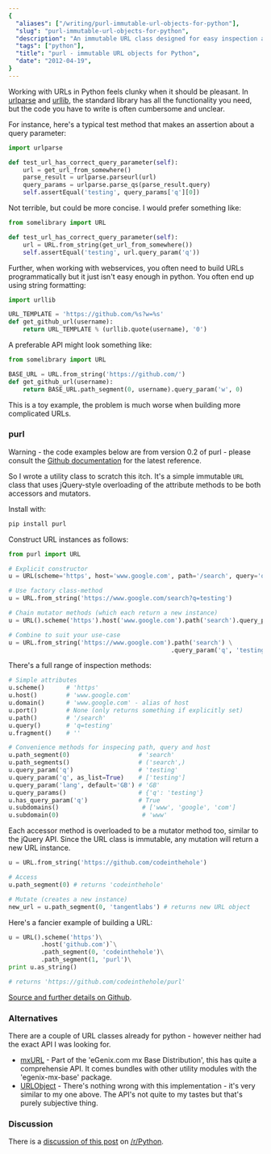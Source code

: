 ```yaml
---
{
  "aliases": ["/writing/purl-immutable-url-objects-for-python"],
  "slug": "purl-immutable-url-objects-for-python",
  "description": "An immutable URL class designed for easy inspection and manipulation",
  "tags": ["python"],
  "title": "purl - immutable URL objects for Python",
  "date": "2012-04-19",
}
---
```


Working with URLs in Python feels clunky when it should be pleasant. In
[urlparse](http://docs.python.org/library/urlparse.html) and
[urllib](http://docs.python.org/library/urllib.html), the standard library has
all the functionality you need, but the code you have to write is often
cumbersome and unclear.

For instance, here's a typical test method that makes an assertion about a query
parameter:

```python
import urlparse

def test_url_has_correct_query_parameter(self):
    url = get_url_from_somewhere()
    parse_result = urlparse.parseurl(url)
    query_params = urlparse.parse_qs(parse_result.query)
    self.assertEqual('testing', query_params['q'][0])
```

Not terrible, but could be more concise. I would prefer something like:

```python
from somelibrary import URL

def test_url_has_correct_query_parameter(self):
    url = URL.from_string(get_url_from_somewhere())
    self.assertEqual('testing', url.query_param('q'))
```

Further, when working with webservices, you often need to build URLs
programmatically but it just isn't easy enough in python. You often end up using
string formatting:

```python
import urllib

URL_TEMPLATE = 'https://github.com/%s?w=%s'
def get_github_url(username):
    return URL_TEMPLATE % (urllib.quote(username), '0')
```

A preferable API might look something like:

```python
from somelibrary import URL

BASE_URL = URL.from_string('https://github.com/')
def get_github_url(username):
    return BASE_URL.path_segment(0, username).query_param('w', 0)
```

This is a toy example, the problem is much worse when building more complicated
URLs.

### purl

<div class="admonition warning">
    Warning - the code examples below are from version 0.2 of purl - please
    consult the <a href="https://github.com/codeinthehole/purl">Github documentation</a> for the latest
    reference.
</div>

So I wrote a utility class to scratch this itch. It's a simple immutable `URL`
class that uses jQuery-style overloading of the attribute methods to be both
accessors and mutators.

Install with:

```python
pip install purl
```

Construct URL instances as follows:

```python
from purl import URL

# Explicit constructor
u = URL(scheme='https', host='www.google.com', path='/search', query='q=testing')

# Use factory class-method
u = URL.from_string('https://www.google.com/search?q=testing')

# Chain mutator methods (which each return a new instance)
u = URL().scheme('https').host('www.google.com').path('search').query_param('q', 'testing')

# Combine to suit your use-case
u = URL.from_string('https://www.google.com').path('search') \
                                             .query_param('q', 'testing')
```

There's a full range of inspection methods:

```python
# Simple attributes
u.scheme()      # 'https'
u.host()        # 'www.google.com'
u.domain()      # 'www.google.com' - alias of host
u.port()        # None (only returns something if explicitly set)
u.path()        # '/search'
u.query()       # 'q=testing'
u.fragment()    # ''

# Convenience methods for inspecing path, query and host
u.path_segment(0)                   # 'search'
u.path_segments()                   # ('search',)
u.query_param('q')                  # 'testing'
u.query_param('q', as_list=True)    # ['testing']
u.query_param('lang', default='GB') # 'GB'
u.query_params()                    # {'q': 'testing'}
u.has_query_param('q')              # True
u.subdomains()                       # ['www', 'google', 'com']
u.subdomain(0)                       # 'www'
```

Each accessor method is overloaded to be a mutator method too, similar to the
jQuery API. Since the URL class is immutable, any mutation will return a new URL
instance.

```python
u = URL.from_string('https://github.com/codeinthehole')

# Access
u.path_segment(0) # returns 'codeinthehole'

# Mutate (creates a new instance)
new_url = u.path_segment(0, 'tangentlabs') # returns new URL object
```

Here's a fancier example of building a URL:

```python
u = URL().scheme('https')\
         .host('github.com')`\
         .path_segment(0, 'codeinthehole')\
         .path_segment(1, 'purl')\
print u.as_string()

# returns 'https://github.com/codeinthehole/purl'
```

[Source and further details on Github](https://github.com/codeinthehole/purl).

### Alternatives

There are a couple of URL classes already for python - however neither had the
exact API I was looking for.

- [mxURL](http://www.egenix.com/products/python/mxBase/mxURL/) - Part of the
  'eGenix.com mx Base Distribution', this has quite a comprehensie API. It comes
  bundles with other utility modules with the 'egenix-mx-base' package.
- [URLObject](https://github.com/zacharyvoase/urlobject/) - There's nothing
  wrong with this implementation - it's very similar to my one above. The API's
  not quite to my tastes but that's purely subjective thing.

### Discussion

There is a
[discussion of this post](http://www.reddit.com/r/Python/comments/sjkab/purl_an_immutable_url_class/)
on [/r/Python](http://www.reddit.com/r/Python/).

